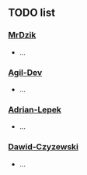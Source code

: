 ## TODO list
### <a href="https://github.com/MrDzik">MrDzik</a>
* ...
### <a href="https://github.com/Agil-Dev">Agil-Dev</a>
* ...
### <a href="https://github.com/Adrian-Lepek">Adrian-Lepek</a>
* ...
### <a href="https://github.com/Dawid-Czyzewski">Dawid-Czyzewski</a>
* ...